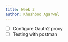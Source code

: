 ```yaml
---
title: Week 3
author: Khushboo Agarwal
---
```


<!--

-->

- [ ] Configure Oauth2 proxy
- [ ] Testing with postman